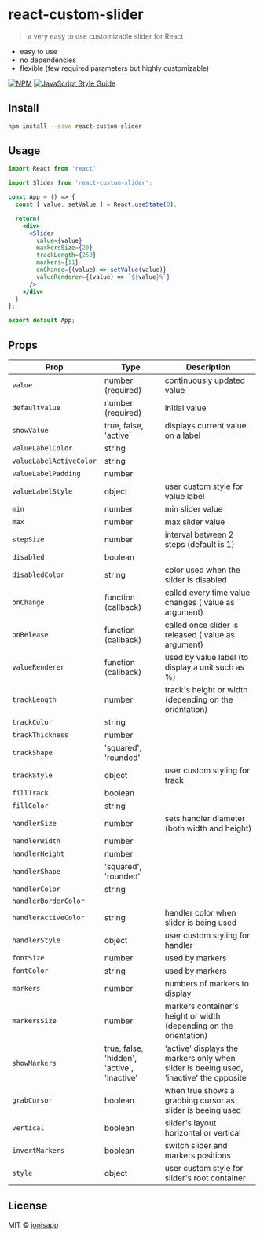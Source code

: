 # react-custom-slider

> a very easy to use customizable slider for React
- easy to use
- no dependencies
- flexible (few required parameters but highly customizable)

[![NPM](https://img.shields.io/npm/v/react-custom-slider.svg)](https://www.npmjs.com/package/react-custom-slider) [![JavaScript Style Guide](https://img.shields.io/badge/code_style-standard-brightgreen.svg)](https://standardjs.com)

## Install

```bash
npm install --save react-custom-slider
```

## Usage

```jsx
import React from 'react'

import Slider from 'react-custom-slider';

const App = () => {
  const [ value, setValue ] = React.useState(0);

  return(
    <div>
      <Slider
        value={value}
        markersSize={20}
        trackLength={250}
        markers={11}
        onChange={(value) => setValue(value)}
        valueRenderer={(value) => `${value}%`}
      />
    </div>
  )
};

export default App;
```

## Props
| Prop | Type | Description |
|------|------|-------------|
| `value` | number (required) | continuously updated value |
| `defaultValue` | number (required) | initial value |
| `showValue` | true, false, 'active' | displays current value on a label |
| `valueLabelColor` | string | |
| `valueLabelActiveColor` | string | |
| `valueLabelPadding` | number | |
| `valueLabelStyle` | object | user custom style for value label |
| `min` | number | min slider value |
| `max` | number | max slider value |
| `stepSize` | number | interval between 2 steps (default is 1) |
| `disabled` | boolean | |
| `disabledColor` | string | color used when the slider is disabled |
| `onChange` | function (callback) | called every time value changes ( value as argument) |
| `onRelease` | function (callback) | called once slider is released ( value as argument) |
| `valueRenderer` | function (callback) | used by value label (to display a unit such as %) |
| `trackLength` | number | track's height or width (depending on the orientation) |
| `trackColor` | string | |
| `trackThickness` | number | |
| `trackShape` | 'squared', 'rounded' | |
| `trackStyle` | object | user custom styling for track |
| `fillTrack` | boolean |  |
| `fillColor` | string |  |
| `handlerSize` | number | sets handler diameter (both width and height) |
| `handlerWidth` | number | |
| `handlerHeight` | number | |
| `handlerShape` | 'squared', 'rounded' | |
| `handlerColor` | string | |
| `handlerBorderColor` | |
| `handlerActiveColor` | string | handler color when slider is being used |
| `handlerStyle` | object | user custom styling for handler |
| `fontSize` | number | used by markers |
| `fontColor` | string | used by markers |
| `markers` | number | numbers of markers to display |
| `markersSize` | number | markers container's height or width (depending on the orientation) |
| `showMarkers` | true, false, 'hidden', 'active', 'inactive' | 'active' displays the markers only when slider is beeing used, 'inactive' the opposite |
| `grabCursor` | boolean | when true shows a grabbing cursor as slider is beeing used |
| `vertical` | boolean | slider's layout horizontal or vertical |
| `invertMarkers` | boolean | switch slider and markers positions |
| `style` | object | user custom style for slider's root container |


## License

MIT © [jonisapp](https://github.com/jonisapp)
